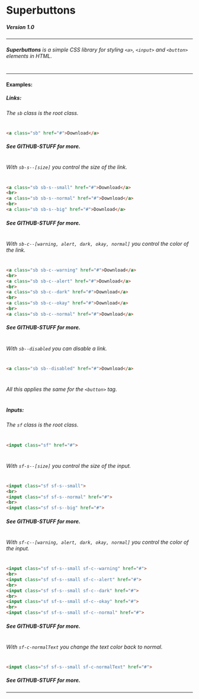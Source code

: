 # **Superbuttons**
##### *Version 1.0*
---

###### **Superbuttons** is a simple CSS library for styling `<a>`, `<input>` and `<button>` elements in HTML.
#
#
---
#### Examples:
##### Links:
###### The `sb` class is the root class.
#
```html
<a class="sb" href="#">Download</a>
```
##### See GITHUB-STUFF for more.
#
#
###### With `sb-s--[size]` you control the size of the link.
#
```html
<a class="sb sb-s--small" href="#">Download</a>
<br>
<a class="sb sb-s--normal" href="#">Download</a>
<br>
<a class="sb sb-s--big" href="#">Download</a>
```
##### See GITHUB-STUFF for more.
#
#
###### With `sb-c--[warning, alert, dark, okay, normal]` you control the color of the link.
#
```html
<a class="sb sb-c--warning" href="#">Download</a>
<br>
<a class="sb sb-c--alert" href="#">Download</a>
<br>
<a class="sb sb-c--dark" href="#">Download</a>
<br>
<a class="sb sb-c--okay" href="#">Download</a>
<br>
<a class="sb sb-c--normal" href="#">Download</a>
```
##### See GITHUB-STUFF for more.
#
#
###### With `sb--disabled` you can disable a link.
#
```html
<a class="sb sb--disabled" href="#">Download</a>
```
#
###### *All this applies the same for the `<button>` tag.*
#
#
#
##### Inputs:
###### The `sf` class is the root class.
#
```html
<input class="sf" href="#">
```
#
###### With `sf-s--[size]` you control the size of the input.
#
```html
<input class="sf sf-s--small">
<br>
<input class="sf sf-s--normal" href="#">
<br>
<input class="sf sf-s--big" href="#">
```
##### See GITHUB-STUFF for more.
#
#
###### With `sf-c--[warning, alert, dark, okay, normal]` you control the color of the input.
#
```html
<input class="sf sf-s--small sf-c--warning" href="#">
<br>
<input class="sf sf-s--small sf-c--alert" href="#">
<br>
<input class="sf sf-s--small sf-c--dark" href="#">
<br>
<input class="sf sf-s--small sf-c--okay" href="#">
<br>
<input class="sf sf-s--small sf-c--normal" href="#">
```
##### See GITHUB-STUFF for more.
#
#
###### With `sf-c-normalText` you change the text color back to normal.
#
```html
<input class="sf sf-s--small sf-c-normalText" href="#">
```
##### See GITHUB-STUFF for more.


---
